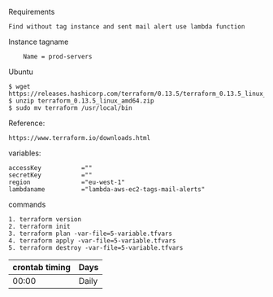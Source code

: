 Requirements

    Find without tag instance and sent mail alert use lambda function

Instance tagname
 
        Name = prod-servers

Ubuntu

    $ wget https://releases.hashicorp.com/terraform/0.13.5/terraform_0.13.5_linux_amd64.zip
    $ unzip terraform_0.13.5_linux_amd64.zip
    $ sudo mv terraform /usr/local/bin

Reference:

    https://www.terraform.io/downloads.html

variables:

    accessKey           =""
    secretKey           =""
    region              ="eu-west-1"
    lambdaname          ="lambda-aws-ec2-tags-mail-alerts"

commands

    1. terraform version
    2. terraform init
    3. terraform plan -var-file=5-variable.tfvars
    4. terraform apply -var-file=5-variable.tfvars
    5. terraform destroy -var-file=5-variable.tfvars


| crontab timing | Days |
| --------------- | --------------- |
| 00:00 | Daily |

